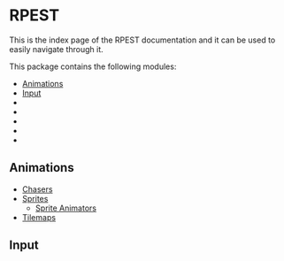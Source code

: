 # RPEST

This is the index page of the RPEST documentation and it can be used to easily navigate through it.

This package contains the following modules:

- [Animations](#animations)
- [Input](#input)
- []()
- []()
- []()
- []()
- []()

## Animations

- [Chasers](./Animations/Chasers.md)
- [Sprites](./Animations/Sprites.md)
    - [Sprite Animators](./Animations/SpriteAnimators.md)
- [Tilemaps](./Animations/Tilemaps.md)

## Input